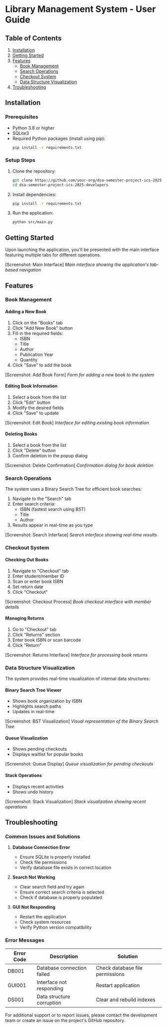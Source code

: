 # Library Management System - User Guide

## Table of Contents
1. [Installation](#installation)
2. [Getting Started](#getting-started)
3. [Features](#features)
   - [Book Management](#book-management)
   - [Search Operations](#search-operations)
   - [Checkout System](#checkout-system)
   - [Data Structure Visualization](#data-structure-visualization)
4. [Troubleshooting](#troubleshooting)

## Installation

### Prerequisites
- Python 3.8 or higher
- SQLite3
- Required Python packages (install using pip):
  ```bash
  pip install -r requirements.txt
  ```

### Setup Steps
1. Clone the repository:
   ```bash
   git clone https://github.com/your-org/dsa-semester-project-ics-2025-developers.git
   cd dsa-semester-project-ics-2025-developers
   ```

2. Install dependencies:
   ```bash
   pip install -r requirements.txt
   ```

3. Run the application:
   ```bash
   python src/main.py
   ```

## Getting Started

Upon launching the application, you'll be presented with the main interface featuring multiple tabs for different operations.

[Screenshot: Main Interface]
*Main interface showing the application's tab-based navigation*

## Features

### Book Management

#### Adding a New Book
1. Click on the "Books" tab
2. Click "Add New Book" button
3. Fill in the required fields:
   - ISBN
   - Title
   - Author
   - Publication Year
   - Quantity
4. Click "Save" to add the book

[Screenshot: Add Book Form]
*Form for adding a new book to the system*

#### Editing Book Information
1. Select a book from the list
2. Click "Edit" button
3. Modify the desired fields
4. Click "Save" to update

[Screenshot: Edit Book]
*Interface for editing existing book information*

#### Deleting Books
1. Select a book from the list
2. Click "Delete" button
3. Confirm deletion in the popup dialog

[Screenshot: Delete Confirmation]
*Confirmation dialog for book deletion*

### Search Operations

The system uses a Binary Search Tree for efficient book searches:

1. Navigate to the "Search" tab
2. Enter search criteria:
   - ISBN (fastest search using BST)
   - Title
   - Author
3. Results appear in real-time as you type

[Screenshot: Search Interface]
*Search interface showing real-time results*

### Checkout System

#### Checking Out Books
1. Navigate to "Checkout" tab
2. Enter student/member ID
3. Scan or enter book ISBN
4. Set return date
5. Click "Checkout"

[Screenshot: Checkout Process]
*Book checkout interface with member details*

#### Managing Returns
1. Go to "Checkout" tab
2. Click "Returns" section
3. Enter book ISBN or scan barcode
4. Click "Return"

[Screenshot: Returns Interface]
*Interface for processing book returns*

### Data Structure Visualization

The system provides real-time visualization of internal data structures:

#### Binary Search Tree Viewer
- Shows book organization by ISBN
- Highlights search paths
- Updates in real-time

[Screenshot: BST Visualization]
*Visual representation of the Binary Search Tree*

#### Queue Visualization
- Shows pending checkouts
- Displays waitlist for popular books

[Screenshot: Queue Display]
*Queue visualization for pending checkouts*

#### Stack Operations
- Displays recent activities
- Shows undo history

[Screenshot: Stack Visualization]
*Stack visualization showing recent operations*

## Troubleshooting

### Common Issues and Solutions

1. **Database Connection Error**
   - Ensure SQLite is properly installed
   - Check file permissions
   - Verify database file exists in correct location

2. **Search Not Working**
   - Clear search field and try again
   - Ensure correct search criteria is selected
   - Check if database is properly populated

3. **GUI Not Responding**
   - Restart the application
   - Check system resources
   - Verify Python version compatibility

### Error Messages

| Error Code | Description | Solution |
|------------|-------------|----------|
| DB001 | Database connection failed | Check database file permissions |
| GUI001 | Interface not responding | Restart application |
| DS001 | Data structure corruption | Clear and rebuild indexes |

For additional support or to report issues, please contact the development team or create an issue on the project's GitHub repository. 